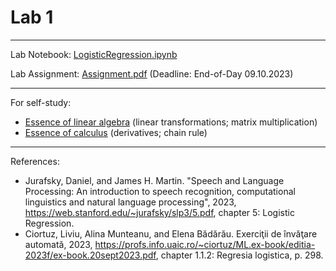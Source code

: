 # Lab 1

***

Lab Notebook: [LogisticRegression.ipynb](./LogisticRegression.ipynb)

Lab Assignment:
[Assignment.pdf](./Assignment.pdf) (Deadline: End-of-Day 09.10.2023)

***

For self-study:
* [Essence of linear algebra](https://www.youtube.com/playlist?list=PLZHQObOWTQDPD3MizzM2xVFitgF8hE_ab) (linear transformations; matrix multiplication)
* [Essence of calculus](https://www.youtube.com/playlist?list=PLZHQObOWTQDMsr9K-rj53DwVRMYO3t5Yr) (derivatives; chain rule)

***

References:
- Jurafsky, Daniel, and James H. Martin. "Speech and Language Processing: An introduction to speech recognition, computational linguistics and natural language processing", 2023, https://web.stanford.edu/~jurafsky/slp3/5.pdf, chapter 5: Logistic Regression.
- Ciortuz, Liviu, Alina Munteanu, and Elena Bădărău. Exerciţii de învăţare automată, 2023, https://profs.info.uaic.ro/~ciortuz/ML.ex-book/editia-2023f/ex-book.20sept2023.pdf, chapter 1.1.2: Regresia logistica, p. 298.
